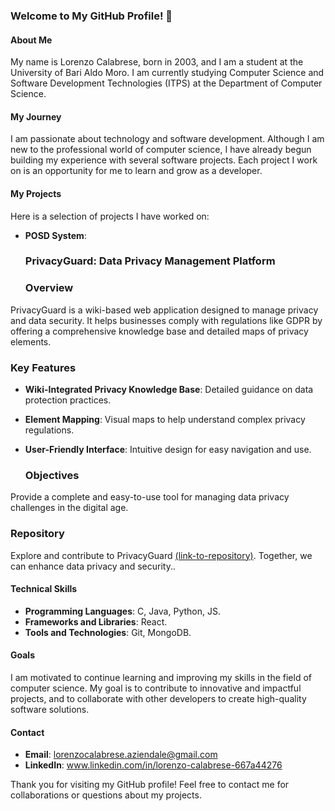 ### Welcome to My GitHub Profile! 👋

#### About Me
My name is Lorenzo Calabrese, born in 2003, and I am a student at the University of Bari Aldo Moro. I am currently studying Computer Science and Software Development Technologies (ITPS) at the Department of Computer Science.

#### My Journey
I am passionate about technology and software development. Although I am new to the professional world of computer science, I have already begun building my experience with several software projects. Each project I work on is an opportunity for me to learn and grow as a developer.

#### My Projects
Here is a selection of projects I have worked on:
- **POSD System**:
   ### PrivacyGuard: Data Privacy Management Platform
  
  ### Overview
PrivacyGuard is a wiki-based web application designed to manage privacy and data security. It helps businesses comply with regulations like GDPR by offering a comprehensive knowledge base and detailed maps of privacy elements.

  ### Key Features
- **Wiki-Integrated Privacy Knowledge Base**: Detailed guidance on data protection practices.
- **Element Mapping**: Visual maps to help understand complex privacy regulations.
- **User-Friendly Interface**: Intuitive design for easy navigation and use.

  ### Objectives
Provide a complete and easy-to-use tool for managing data privacy challenges in the digital age.

  ### Repository
Explore and contribute to PrivacyGuard [(link-to-repository)](https://github.com/LorenzoCalabrese03/POSD_System?tab=readme-ov-file). Together, we can enhance data privacy and security..


#### Technical Skills
- **Programming Languages**: C, Java, Python, JS.
- **Frameworks and Libraries**:  React.
- **Tools and Technologies**: Git, MongoDB.

#### Goals
I am motivated to continue learning and improving my skills in the field of computer science. My goal is to contribute to innovative and impactful projects, and to collaborate with other developers to create high-quality software solutions.

#### Contact
- **Email**: lorenzocalabrese.aziendale@gmail.com
- **LinkedIn**: www.linkedin.com/in/lorenzo-calabrese-667a44276

Thank you for visiting my GitHub profile! Feel free to contact me for collaborations or questions about my projects.
